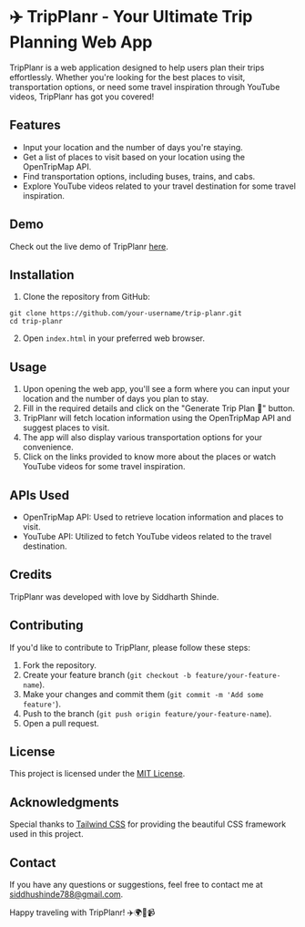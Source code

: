 # ✈️ TripPlanr - Your Ultimate Trip Planning Web App


TripPlanr is a web application designed to help users plan their trips effortlessly. Whether you're looking for the best places to visit, transportation options, or need some travel inspiration through YouTube videos, TripPlanr has got you covered!

## Features

- Input your location and the number of days you're staying.
- Get a list of places to visit based on your location using the OpenTripMap API.
- Find transportation options, including buses, trains, and cabs.
- Explore YouTube videos related to your travel destination for some travel inspiration.

## Demo

Check out the live demo of TripPlanr [here](https://example.com/link-to-live-demo).

## Installation

1. Clone the repository from GitHub:

```
git clone https://github.com/your-username/trip-planr.git
cd trip-planr
```

2. Open `index.html` in your preferred web browser.

## Usage

1. Upon opening the web app, you'll see a form where you can input your location and the number of days you plan to stay.
2. Fill in the required details and click on the "Generate Trip Plan 📝" button.
3. TripPlanr will fetch location information using the OpenTripMap API and suggest places to visit.
4. The app will also display various transportation options for your convenience.
5. Click on the links provided to know more about the places or watch YouTube videos for some travel inspiration.

## APIs Used

- OpenTripMap API: Used to retrieve location information and places to visit.
- YouTube API: Utilized to fetch YouTube videos related to the travel destination.

## Credits

TripPlanr was developed with love by Siddharth Shinde.

## Contributing

If you'd like to contribute to TripPlanr, please follow these steps:

1. Fork the repository.
2. Create your feature branch (`git checkout -b feature/your-feature-name`).
3. Make your changes and commit them (`git commit -m 'Add some feature'`).
4. Push to the branch (`git push origin feature/your-feature-name`).
5. Open a pull request.

## License

This project is licensed under the [MIT License](https://opensource.org/licenses/MIT).

## Acknowledgments

Special thanks to [Tailwind CSS](https://tailwindcss.com/) for providing the beautiful CSS framework used in this project.

## Contact

If you have any questions or suggestions, feel free to contact me at siddhushinde788@gmail.com.

Happy traveling with TripPlanr! ✈️🌍🚗📹
